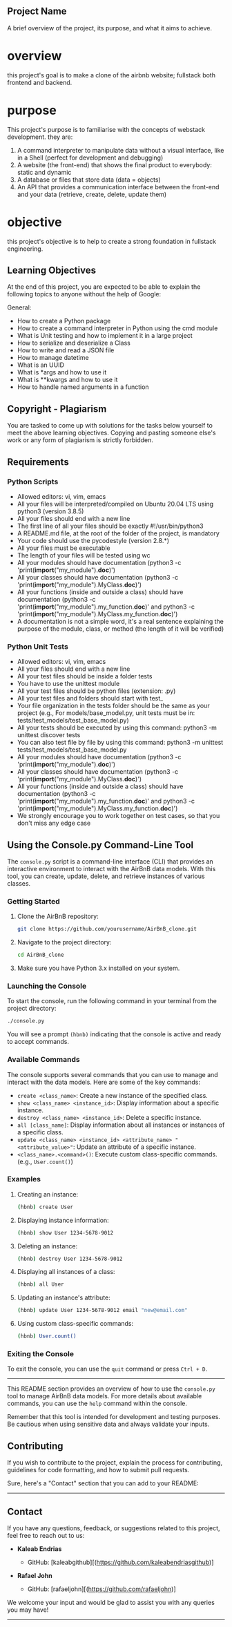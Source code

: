 ## Project Name
A brief overview of the project, its purpose, and what it aims to achieve.
# overview
this project's goal  is to make a clone of the airbnb website; fullstack both frontend and backend.
# purpose
This project's purpose is to familiarise with the concepts of webstack development.
they are:
1. A command interpreter to manipulate data without a visual interface, like in a Shell (perfect for development and debugging)
2. A website (the front-end) that shows the final product to everybody: static and dynamic
3. A database or files that store data (data = objects)
4. An API that provides a communication interface between the front-end and your data (retrieve, create, delete, update them)
# objective
this project's objective is to help to create a strong foundation in fullstack engineering.




## Learning Objectives

At the end of this project, you are expected to be able to explain the following topics to anyone without the help of Google:

General:
- How to create a Python package
- How to create a command interpreter in Python using the cmd module
- What is Unit testing and how to implement it in a large project
- How to serialize and deserialize a Class
- How to write and read a JSON file
- How to manage datetime
- What is an UUID
- What is *args and how to use it
- What is **kwargs and how to use it
- How to handle named arguments in a function

## Copyright - Plagiarism

You are tasked to come up with solutions for the tasks below yourself to meet the above learning objectives. Copying and pasting someone else's work or any form of plagiarism is strictly forbidden.

## Requirements

### Python Scripts

- Allowed editors: vi, vim, emacs
- All your files will be interpreted/compiled on Ubuntu 20.04 LTS using python3 (version 3.8.5)
- All your files should end with a new line
- The first line of all your files should be exactly #!/usr/bin/python3
- A README.md file, at the root of the folder of the project, is mandatory
- Your code should use the pycodestyle (version 2.8.*)
- All your files must be executable
- The length of your files will be tested using wc
- All your modules should have documentation (python3 -c 'print(__import__("my_module").__doc__)')
- All your classes should have documentation (python3 -c 'print(__import__("my_module").MyClass.__doc__)')
- All your functions (inside and outside a class) should have documentation (python3 -c 'print(__import__("my_module").my_function.__doc__)' and python3 -c 'print(__import__("my_module").MyClass.my_function.__doc__)')
- A documentation is not a simple word, it's a real sentence explaining the purpose of the module, class, or method (the length of it will be verified)

### Python Unit Tests

- Allowed editors: vi, vim, emacs
- All your files should end with a new line
- All your test files should be inside a folder tests
- You have to use the unittest module
- All your test files should be python files (extension: .py)
- All your test files and folders should start with test_
- Your file organization in the tests folder should be the same as your project (e.g., For models/base_model.py, unit tests must be in: tests/test_models/test_base_model.py)
- All your tests should be executed by using this command: python3 -m unittest discover tests
- You can also test file by file by using this command: python3 -m unittest tests/test_models/test_base_model.py
- All your modules should have documentation (python3 -c 'print(__import__("my_module").__doc__)')
- All your classes should have documentation (python3 -c 'print(__import__("my_module").MyClass.__doc__)')
- All your functions (inside and outside a class) should have documentation (python3 -c 'print(__import__("my_module").my_function.__doc__)' and python3 -c 'print(__import__("my_module").MyClass.my_function.__doc__)')
- We strongly encourage you to work together on test cases, so that you don't miss any edge case

## Using the Console.py Command-Line Tool

The `console.py` script is a command-line interface (CLI) that provides an interactive environment to interact with the AirBnB data models. With this tool, you can create, update, delete, and retrieve instances of various classes.

### Getting Started

1. Clone the AirBnB repository:
   ```bash
   git clone https://github.com/yourusername/AirBnB_clone.git
   ```

2. Navigate to the project directory:
   ```bash
   cd AirBnB_clone
   ```

3. Make sure you have Python 3.x installed on your system.

### Launching the Console

To start the console, run the following command in your terminal from the project directory:
```bash
./console.py
```

You will see a prompt `(hbnb)` indicating that the console is active and ready to accept commands.

### Available Commands

The console supports several commands that you can use to manage and interact with the data models. Here are some of the key commands:

- `create <class_name>`: Create a new instance of the specified class.
- `show <class_name> <instance_id>`: Display information about a specific instance.
- `destroy <class_name> <instance_id>`: Delete a specific instance.
- `all [class_name]`: Display information about all instances or instances of a specific class.
- `update <class_name> <instance_id> <attribute_name> "<attribute_value>"`: Update an attribute of a specific instance.
- `<class_name>.<command>()`: Execute custom class-specific commands. (e.g., `User.count()`)

### Examples

1. Creating an instance:
   ```bash
   (hbnb) create User
   ```

2. Displaying instance information:
   ```bash
   (hbnb) show User 1234-5678-9012
   ```

3. Deleting an instance:
   ```bash
   (hbnb) destroy User 1234-5678-9012
   ```

4. Displaying all instances of a class:
   ```bash
   (hbnb) all User
   ```

5. Updating an instance's attribute:
   ```bash
   (hbnb) update User 1234-5678-9012 email "new@email.com"
   ```

6. Using custom class-specific commands:
   ```bash
   (hbnb) User.count()
   ```

### Exiting the Console

To exit the console, you can use the `quit` command or press `Ctrl + D`.

---

This README section provides an overview of how to use the `console.py` tool to manage AirBnB data models. For more details about available commands, you can use the `help` command within the console.

Remember that this tool is intended for development and testing purposes. Be cautious when using sensitive data and always validate your inputs.

## Contributing

If you wish to contribute to the project, explain the process for contributing, guidelines for code formatting, and how to submit pull requests.

Sure, here's a "Contact" section that you can add to your README:

---

## Contact

If you have any questions, feedback, or suggestions related to this project, feel free to reach out to us:

- **Kaleab Endrias**
  - GitHub: [kaleabgithub][(https://github.com/kaleabendriasgithub)]

- **Rafael John**
  - GitHub: [rafaeljohn][(https://github.com/rafaeljohn)]

We welcome your input and would be glad to assist you with any queries you may have!

---
